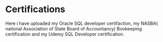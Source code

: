 # Certifications

Here i have uploaded my Oracle SQL developer certifaction, my NASBA( national Association of State Board of Accountancy) Bookeeping certification and my Udemy SQL Developer certification.
